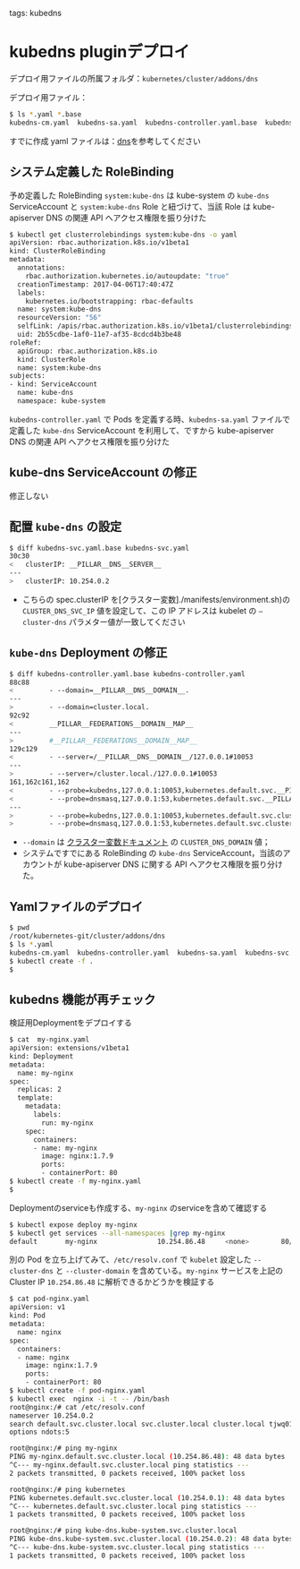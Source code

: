 <!-- toc -->

tags: kubedns

# kubedns pluginデプロイ

デプロイ用ファイルの所属フォルダ：`kubernetes/cluster/addons/dns`

デプロイ用ファイル：

``` bash
$ ls *.yaml *.base
kubedns-cm.yaml  kubedns-sa.yaml  kubedns-controller.yaml.base  kubedns-svc.yaml.base
```

すでに作成 yaml ファイルは：[dns](./manifests/kubedns)を参考してください

## システム定義した RoleBinding

予め定義した RoleBinding `system:kube-dns` は kube-system の `kube-dns` ServiceAccount と `system:kube-dns` Role と紐づけて、当該 Role は kube-apiserver DNS の関連 API へアクセス権限を振り分けた

``` bash
$ kubectl get clusterrolebindings system:kube-dns -o yaml
apiVersion: rbac.authorization.k8s.io/v1beta1
kind: ClusterRoleBinding
metadata:
  annotations:
    rbac.authorization.kubernetes.io/autoupdate: "true"
  creationTimestamp: 2017-04-06T17:40:47Z
  labels:
    kubernetes.io/bootstrapping: rbac-defaults
  name: system:kube-dns
  resourceVersion: "56"
  selfLink: /apis/rbac.authorization.k8s.io/v1beta1/clusterrolebindingssystem%3Akube-dns
  uid: 2b55cdbe-1af0-11e7-af35-8cdcd4b3be48
roleRef:
  apiGroup: rbac.authorization.k8s.io
  kind: ClusterRole
  name: system:kube-dns
subjects:
- kind: ServiceAccount
  name: kube-dns
  namespace: kube-system
```

`kubedns-controller.yaml` で Pods を定義する時、`kubedns-sa.yaml` ファイルで定義した `kube-dns` ServiceAccount を利用して、ですから kube-apiserver DNS の関連 API へアクセス権限を振り分けた

## kube-dns ServiceAccount の修正

修正しない

## 配置 `kube-dns` の設定

``` bash
$ diff kubedns-svc.yaml.base kubedns-svc.yaml
30c30
<   clusterIP: __PILLAR__DNS__SERVER__
---
>   clusterIP: 10.254.0.2
```

+ こちらの spec.clusterIP を[クラスター変数]./manifests/environment.sh)の `CLUSTER_DNS_SVC_IP` 値を設定して、この IP アドレスは kubelet の `—cluster-dns` パラメター値が一致してください

## `kube-dns` Deployment の修正

``` bash
$ diff kubedns-controller.yaml.base kubedns-controller.yaml
88c88
<         - --domain=__PILLAR__DNS__DOMAIN__.
---
>         - --domain=cluster.local.
92c92
<         __PILLAR__FEDERATIONS__DOMAIN__MAP__
---
>         #__PILLAR__FEDERATIONS__DOMAIN__MAP__
129c129
<         - --server=/__PILLAR__DNS__DOMAIN__/127.0.0.1#10053
---
>         - --server=/cluster.local./127.0.0.1#10053
161,162c161,162
<         - --probe=kubedns,127.0.0.1:10053,kubernetes.default.svc.__PILLAR__DNS__DOMAIN__,5,A
<         - --probe=dnsmasq,127.0.0.1:53,kubernetes.default.svc.__PILLAR__DNS__DOMAIN__,5,A
---
>         - --probe=kubedns,127.0.0.1:10053,kubernetes.default.svc.cluster.local.,5,A
>         - --probe=dnsmasq,127.0.0.1:53,kubernetes.default.svc.cluster.local.,5,A
```

+ `--domain` は [クラスター変数ドキュメント](01-environment.md) の `CLUSTER_DNS_DOMAIN` 値；
+ システムですでにある RoleBinding の `kube-dns` ServiceAccount，当該のアカウントが kube-apiserver DNS に関する API へアクセス権限を振り分けた。

## Yamlファイルのデプロイ

``` bash
$ pwd
/root/kubernetes-git/cluster/addons/dns
$ ls *.yaml
kubedns-cm.yaml  kubedns-controller.yaml  kubedns-sa.yaml  kubedns-svc.yaml
$ kubectl create -f .
$
```

## kubedns 機能が再チェック

検証用Deploymentをデプロイする

``` bash
$ cat  my-nginx.yaml
apiVersion: extensions/v1beta1
kind: Deployment
metadata:
  name: my-nginx
spec:
  replicas: 2
  template:
    metadata:
      labels:
        run: my-nginx
    spec:
      containers:
      - name: my-nginx
        image: nginx:1.7.9
        ports:
        - containerPort: 80
$ kubectl create -f my-nginx.yaml
$
```

Deploymentのserviceも作成する、`my-nginx` のserviceを含めて確認する

``` bash
$ kubectl expose deploy my-nginx
$ kubectl get services --all-namespaces |grep my-nginx
default       my-nginx               10.254.86.48     <none>        80/TCP          1d
```

別の Pod を立ち上げてみて、`/etc/resolv.conf` で `kubelet` 設定した `--cluster-dns` と `--cluster-domain` を含めている。`my-nginx` サービスを上記の Cluster IP `10.254.86.48` に解析できるかどうかを検証する

``` bash
$ cat pod-nginx.yaml
apiVersion: v1
kind: Pod
metadata:
  name: nginx
spec:
  containers:
  - name: nginx
    image: nginx:1.7.9
    ports:
    - containerPort: 80
$ kubectl create -f pod-nginx.yaml
$ kubectl exec  nginx -i -t -- /bin/bash
root@nginx:/# cat /etc/resolv.conf
nameserver 10.254.0.2
search default.svc.cluster.local svc.cluster.local cluster.local tjwq01.ksyun.com
options ndots:5

root@nginx:/# ping my-nginx
PING my-nginx.default.svc.cluster.local (10.254.86.48): 48 data bytes
^C--- my-nginx.default.svc.cluster.local ping statistics ---
2 packets transmitted, 0 packets received, 100% packet loss

root@nginx:/# ping kubernetes
PING kubernetes.default.svc.cluster.local (10.254.0.1): 48 data bytes
^C--- kubernetes.default.svc.cluster.local ping statistics ---
1 packets transmitted, 0 packets received, 100% packet loss

root@nginx:/# ping kube-dns.kube-system.svc.cluster.local
PING kube-dns.kube-system.svc.cluster.local (10.254.0.2): 48 data bytes
^C--- kube-dns.kube-system.svc.cluster.local ping statistics ---
1 packets transmitted, 0 packets received, 100% packet loss
```
